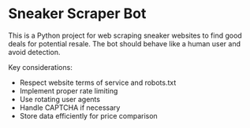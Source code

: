 <!-- Use this file to provide workspace-specific custom instructions to Copilot. For more details, visit https://code.visualstudio.com/docs/copilot/copilot-customization#_use-a-githubcopilotinstructionsmd-file -->

# Sneaker Scraper Bot

This is a Python project for web scraping sneaker websites to find good deals for potential resale. The bot should behave like a human user and avoid detection.

Key considerations:
- Respect website terms of service and robots.txt
- Implement proper rate limiting
- Use rotating user agents
- Handle CAPTCHA if necessary
- Store data efficiently for price comparison
